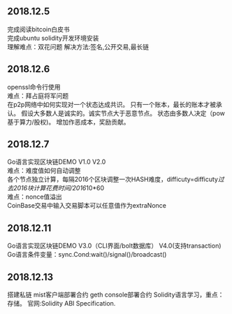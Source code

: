 ## 2018.12.5
完成阅读bitcoin白皮书  
完成ubuntu solidity开发环境安装  
理解难点：双花问题
解决方法:签名,公开交易,最长链

## 2018.12.6
openssl命令行使用  
难点：拜占庭将军问题  
在p2p网络中如何实现对一个状态达成共识。
只有一个账本，最长的账本才被承认。
假设大多数人是诚实的。诚实节点大于恶意节点。
状态由多数人决定（pow基于算力/股权)。
增加作恶成本，奖励贡献。  

## 2018.12.7
Go语言实现区块链DEMO V1.0 V2.0  
难点：难度值如何自动调整  
各个节点独立计算，每隔2016个区块调整一次HASH难度，difficuty=difficuty*过去2016块计算花费时间/2016*10*60  
难点：nonce值溢出  
CoinBase交易中输入交易脚本可以任意值作为extraNonce  

## 2018.12.11
Go语言实现区块链DEMO V3.0（CLI界面/bolt数据库） V4.0(支持transaction)
Go语言条件变量：sync.Cond:wait()/signal()/broadcast()

## 2018.12.13
搭建私链
mist客户端部署合约
geth console部署合约
Solidity语言学习，重点：存储。
官网:Solidity ABI Specification.
